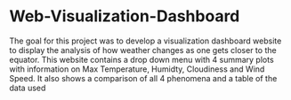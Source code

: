 # Web-Visualization-Dashboard
The goal for this project was to develop a visualization dashboard website to display 
the analysis of how weather changes as one gets closer to the equator. 
This website contains a drop down menu with 4 summary plots with information on Max Temperature,
Humidty, Cloudiness and Wind Speed. It also shows a comparison of all 4 phenomena and a table of the data used 
